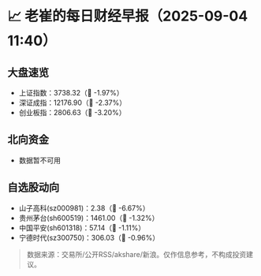 # 📈 老崔的每日财经早报（2025-09-04 11:40）

## 大盘速览
- 上证指数：3738.32（🔻 -1.97%）
- 深证成指：12176.90（🔻 -2.37%）
- 创业板指：2806.63（🔻 -3.20%）

## 北向资金
- 数据暂不可用

## 自选股动向
- 山子高科(sz000981)：2.38（🔻 -6.67%）
- 贵州茅台(sh600519)：1461.00（🔻 -1.32%）
- 中国平安(sh601318)：57.14（🔻 -1.11%）
- 宁德时代(sz300750)：306.03（🔻 -0.96%）

> 数据来源：交易所/公开RSS/akshare/新浪。仅作信息参考，不构成投资建议。
